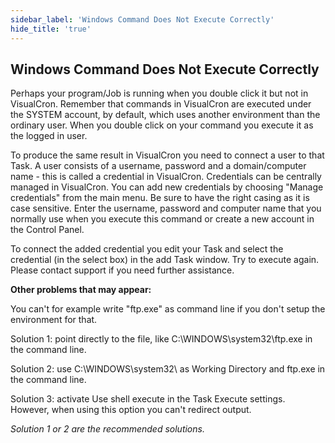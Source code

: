 ```yaml
---
sidebar_label: 'Windows Command Does Not Execute Correctly'
hide_title: 'true'
---
```


## Windows Command Does Not Execute Correctly

Perhaps your program/Job is running when you double click it but not in VisualCron. Remember that commands in VisualCron are executed under the SYSTEM account, by default, which uses another environment than the ordinary user. When you double click on your command you execute it as the logged in user.
 
To produce the same result in VisualCron you need to connect a user to that Task. A user consists of a username, password and a domain/computer name - this is called a credential in VisualCron. Credentials can be centrally managed in VisualCron. You can add new credentials by choosing "Manage credentials" from the main menu. Be sure to have the right casing as it is case sensitive. Enter the username, password and computer name that you normally use when you execute this command or create a new account in the Control Panel.
 
To connect the added credential you edit your Task and select the credential (in the select box) in the add Task window. Try to execute again. Please contact support if you need further assistance.
 
**Other problems that may appear:**

You can't for example write "ftp.exe" as command line if you don't setup the environment for that.

Solution 1: point directly to the file, like C:\WINDOWS\system32\ftp.exe in the command line.

Solution 2: use C:\WINDOWS\system32\ as Working Directory and ftp.exe in the command line.

Solution 3: activate Use shell execute in the Task Execute settings. However, when using this option you can't redirect output.

_Solution 1 or 2 are the recommended solutions._